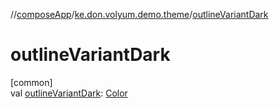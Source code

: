 //[composeApp](../../index.md)/[ke.don.volyum.demo.theme](index.md)/[outlineVariantDark](outline-variant-dark.md)

# outlineVariantDark

[common]\
val [outlineVariantDark](outline-variant-dark.md): [Color](https://developer.android.com/reference/kotlin/androidx/compose/ui/graphics/Color.html)